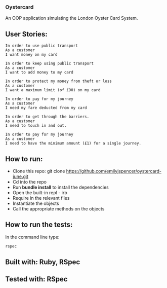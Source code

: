 ### Oystercard

An OOP application simulating the London Oyster Card System.

## User Stories:

```
In order to use public transport
As a customer
I want money on my card

In order to keep using public transport
As a customer
I want to add money to my card

In order to protect my money from theft or loss
As a customer
I want a maximum limit (of £90) on my card

In order to pay for my journey
As a customer
I need my fare deducted from my card

In order to get through the barriers.
As a customer
I need to touch in and out.

In order to pay for my journey
As a customer
I need to have the minimum amount (£1) for a single journey.

```



## How to run:

* Clone this repo: git clone https://github.com/emilyjspencer/oystercard-june.git
* Cd into the repo
* Run **bundle install** to install the dependencies
* Open the built-in repl - irb
* Require in the relevant files
* Instantiate the objects
* Call the appropriate methods on the objects

## How to run the tests:

In the command line type:
```html
rspec
```

## Built with: Ruby, RSpec


## Tested with: RSpec